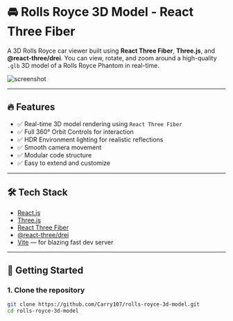 # 🚘 Rolls Royce 3D Model - React Three Fiber

A 3D Rolls Royce car viewer built using **React Three Fiber**, **Three.js**, and **@react-three/drei**. You can view, rotate, and zoom around a high-quality `.glb` 3D model of a Rolls Royce Phantom in real-time.

![screenshot](./public/preview.png) <!-- Replace with actual path -->

---

## 🔥 Features

- ✅ Real-time 3D model rendering using `React Three Fiber`
- ✅ Full 360° Orbit Controls for interaction
- ✅ HDR Environment lighting for realistic reflections
- ✅ Smooth camera movement
- ✅ Modular code structure
- ✅ Easy to extend and customize

---

## 🛠️ Tech Stack

- [React.js](https://reactjs.org/)
- [Three.js](https://threejs.org/)
- [React Three Fiber](https://docs.pmnd.rs/react-three-fiber)
- [@react-three/drei](https://github.com/pmndrs/drei)
- [Vite](https://vitejs.dev/) — for blazing fast dev server

---

## 🚀 Getting Started

### 1. Clone the repository

```bash
git clone https://github.com/Carry107/rolls-royce-3d-model.git
cd rolls-royce-3d-model
